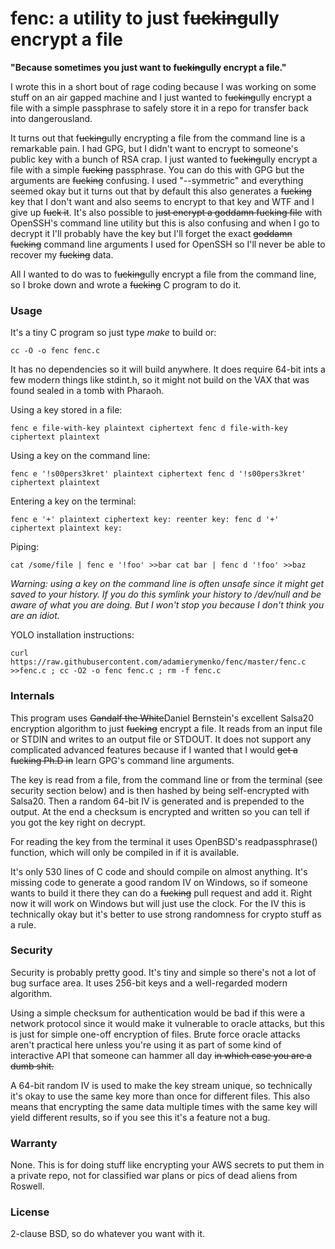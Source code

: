 fenc: a utility to just f~~ucking~~ully encrypt a file
======

**"Because sometimes you just want to f~~ucking~~ully encrypt a file."**

I wrote this in a short bout of rage coding because I was working on
some stuff on an air gapped machine and I just wanted to f~~ucking~~ully
encrypt a file with a simple passphrase to safely store it in a repo
for transfer back into dangerousland.

It turns out that f~~ucking~~ully encrypting a file from the command line
is a remarkable pain. I had GPG, but I didn't want to encrypt to someone's
public key with a bunch of RSA crap. I just wanted to f~~ucking~~ully
encrypt a file with a simple ~~fucking~~ passphrase. You can do this with
GPG but the arguments are ~~fucking~~ confusing. I used "--symmetric"
and everything seemed okay but it turns out that by default this also
generates a ~~fucking~~ key that I don't want and also seems to encrypt to
that key and WTF and I give up ~~fuck it~~. It's also possible to ~~just
encrypt a goddamn fucking file~~ with OpenSSH's command line utility but
this is also confusing and when I go to decrypt it I'll probably have the
key but I'll forget the exact ~~goddamn fucking~~ command line arguments
I used for OpenSSH so I'll never be able to recover my ~~fucking~~ data.

All I wanted to do was to f~~ucking~~ully encrypt a file from the command
line, so I broke down and wrote a ~~fucking~~ C program to do it.

### Usage

It's a tiny C program so just type *make* to build or:

    cc -O -o fenc fenc.c

It has no dependencies so it will build anywhere. It does require 64-bit
ints a few modern things like stdint.h, so it might not build on the
VAX that was found sealed in a tomb with Pharaoh.

Using a key stored in a file:

    fenc e file-with-key plaintext ciphertext fenc d file-with-key
    ciphertext plaintext

Using a key on the command line:

    fenc e '!s00pers3kret' plaintext ciphertext fenc d '!s00pers3kret'
    ciphertext plaintext

Entering a key on the terminal:

    fenc e '+' plaintext ciphertext key: reenter key: fenc d '+'
    ciphertext plaintext key:

Piping:

    cat /some/file | fenc e '!foo' >>bar cat bar | fenc d '!foo' >>baz

*Warning: using a key on the command line is often unsafe since it
might get saved to your history. If you do this symlink your history
to /dev/null and be aware of what you are doing. But I won't stop you
because I don't think you are an idiot.*

YOLO installation instructions:

    curl
    https://raw.githubusercontent.com/adamierymenko/fenc/master/fenc.c
    >>fenc.c ; cc -O2 -o fenc fenc.c ; rm -f fenc.c

### Internals

This program uses ~~Gandalf the White~~Daniel Bernstein's excellent
Salsa20 encryption algorithm to just ~~fucking~~ encrypt a file. It reads
from an input file or STDIN and writes to an output file or STDOUT. It
does not support any complicated advanced features because if I wanted
that I would ~~get a fucking Ph.D in~~ learn GPG's command line arguments.

The key is read from a file, from the command line or from the terminal
(see security section below) and is then hashed by being self-encrypted
with Salsa20. Then a random 64-bit IV is generated and is prepended to
the output. At the end a checksum is encrypted and written so you can
tell if you got the key right on decrypt.

For reading the key from the terminal it uses OpenBSD's readpassphrase()
function, which will only be compiled in if it is available.

It's only 530 lines of C code and should compile on almost anything. It's
missing code to generate a good random IV on Windows, so if someone
wants to build it there they can do a ~~fucking~~ pull request and add
it. Right now it will work on Windows but will just use the clock. For
the IV this is technically okay but it's better to use strong randomness
for crypto stuff as a rule.

### Security

Security is probably pretty good. It's tiny and simple so there's not
a lot of bug surface area. It uses 256-bit keys and a well-regarded
modern algorithm.

Using a simple checksum for authentication would be bad if this were a
network protocol since it would make it vulnerable to oracle attacks,
but this is just for simple one-off encryption of files. Brute force
oracle attacks aren't practical here unless you're using it as part of
some kind of interactive API that someone can hammer all day ~~in which
case you are a dumb shit.~~

A 64-bit random IV is used to make the key stream unique, so technically
it's okay to use the same key more than once for different files. This
also means that encrypting the same data multiple times with the same key
will yield different results, so if you see this it's a feature not a bug.

### Warranty

None. This is for doing stuff like encrypting your AWS secrets to put
them in a private repo, not for classified war plans or pics of dead
aliens from Roswell.

### License

2-clause BSD, so do whatever you want with it.
